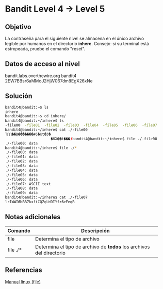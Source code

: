 # Bandit Level 4 → Level 5

## Objetivo
La contraseña para el siguiente nivel se almacena en el único archivo legible por humanos en el directorio **inhere**. Consejo: si su terminal está estropeada, pruebe el comando "reset".

## Datos de acceso al nivel
bandit.labs.overthewire.org
bandit4
2EW7BBsr6aMMoJ2HjW067dm8EgX26xNe

## Solución
```bash
bandit4@bandit:~$ ls
inhere
bandit4@bandit:~$ cd inhere/
bandit4@bandit:~/inhere$ ls
-file00  -file01  -file02  -file03  -file04  -file05  -file06  -file07  -file08  -file09
bandit4@bandit:~/inhere$ cat ./-file00
T߼��B�������#6�Kt�3�
                     �6X��t���)bandit4@bandit:~/inhere$ file ./-file00
./-file00: data
bandit4@bandit:~/inhere$ file ./*
./-file00: data
./-file01: data
./-file02: data
./-file03: data
./-file04: data
./-file05: data
./-file06: data
./-file07: ASCII text
./-file08: data
./-file09: data
bandit4@bandit:~/inhere$ cat ./-file07
lrIWWI6bB37kxfiCQZqUdOIYfr6eEeqR
```

## Notas adicionales
| Comando | Descripción |
|--------|--------|
| file | Determina el tipo de archivo |
| file ./* | Determina el tipo de archivo de **todos** los archivos del directorio |

## Referencias
[Manual linux (file)](https://man7.org/linux/man-pages/man1/file.1.html)
